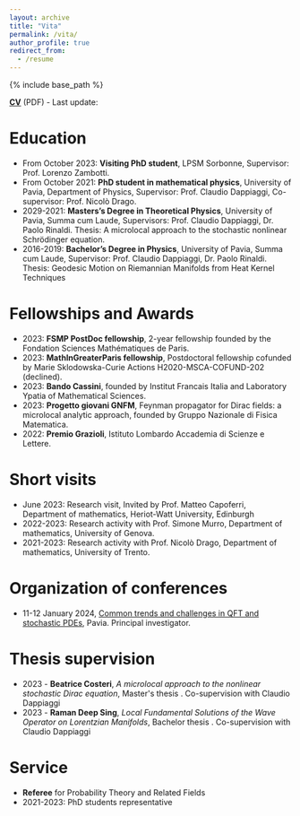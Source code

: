 ```yaml
---
layout: archive
title: "Vita"
permalink: /vita/
author_profile: true
redirect_from:
  - /resume
---
```


{% include base_path %}

[**CV**](http://albertobonicelli.github.io/files/Curriculum_Vitae_updated.pdf) (PDF) - Last update: 

Education
======
* From October 2023: **Visiting PhD student**, LPSM Sorbonne, Supervisor: Prof. Lorenzo Zambotti.
* From October 2021: **PhD student in mathematical physics**, University of Pavia, Department of Physics, Supervisor: Prof. Claudio Dappiaggi, Co-supervisor: Prof. Nicolò Drago.
* 2029-2021: **Masters’s Degree in Theoretical Physics**, University of Pavia, Summa cum Laude, Supervisors: Prof. Claudio Dappiaggi, Dr. Paolo Rinaldi. Thesis: A microlocal approach to the stochastic nonlinear Schrödinger equation.
* 2016-2019: **Bachelor’s Degree in Physics**, University of Pavia, Summa cum Laude, Supervisor: Prof. Claudio Dappiaggi, Dr. Paolo Rinaldi. Thesis: Geodesic Motion on Riemannian Manifolds from Heat Kernel Techniques


Fellowships and Awards
======
* 2023: **FSMP PostDoc fellowship**, 2-year fellowship founded by the Fondation Sciences Mathématiques de Paris.
* 2023: **MathInGreaterParis fellowship**, Postdoctoral fellowship cofunded by Marie Sklodowska-Curie Actions H2020-MSCA-COFUND-202 (declined).
* 2023: **Bando Cassini**, founded by Institut Francais Italia and Laboratory Ypatia of Mathematical Sciences.
* 2023: **Progetto giovani GNFM**, Feynman propagator for Dirac fields: a microlocal analytic approach, founded by Gruppo Nazionale di Fisica Matematica.
* 2022: **Premio Grazioli**, Istituto Lombardo Accademia di Scienze e Lettere.
  
Short visits
======
* June 2023: Research visit, Invited by Prof. Matteo Capoferri, Department of mathematics, Heriot-Watt University, Edinburgh
* 2022-2023: Research activity with Prof. Simone Murro, Department of mathematics, University of Genova.
* 2021-2023: Research activity with Prof. Nicolò Drago, Department of mathematics, University of Trento.


Organization of conferences
======
* 11-12 January 2024, [Common trends and challenges in QFT and stochastic PDEs](https://sites.google.com/view/spdesqft/home), Pavia. Principal investigator. 

Thesis supervision
======
* 2023 - **Beatrice Costeri**, _A microlocal approach to the nonlinear stochastic Dirac equation_, Master's thesis . Co-supervision with Claudio Dappiaggi
* 2023 - **Raman Deep Sing**, _Local Fundamental Solutions of the Wave Operator on Lorentzian Manifolds_, Bachelor thesis . Co-supervision with Claudio Dappiaggi
  
Service
======
* **Referee** for Probability Theory and Related Fields
* 2021-2023: PhD students representative
  
